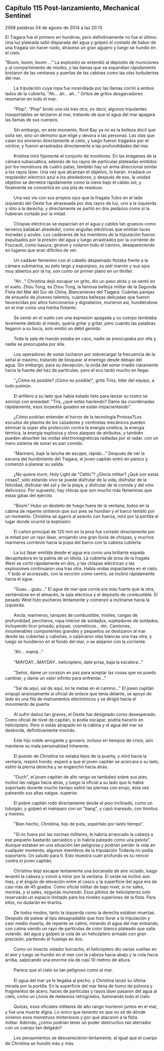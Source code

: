 
## Capítulo 115 Post-lanzamiento, Mechanical Sentinel


2568 palabras
04 de agosto de 2014 a las 20:13


El Tiagara fue el primero en hundirse, pero definitivamente no fue el último. Una luz plateada salió disparada del agua y golpeó el costado de babor de una fragata sin hacer ruido, atravesó un gran agujero y luego se hundió en el cielo.

"Boom, boom, boom ..." La explosión se extendió al depósito de municiones y al compartimiento de misiles, y las llamas que se expandían rápidamente brotaron de las ventanas y puertas de las cabinas como las olas turbulentas del mar.

　　La tripulación cuya ropa fue incendiada por las llamas corrió a ambos lados de la cubierta, "Ah... ah... ah..." Gritos de gritos desgarradores resonaron en todo el mar.

　　"Plop", "Plop" brotó una ola tras otra, es decir, algunos tripulantes insoportables se lanzaron al mar, tratando de que el agua del mar apagara las llamas de sus cuerpos.

　　Sin embargo, en este momento, Root Bay ya no es la belleza dócil que solía ser, sino un demonio que elige y devora a las personas. Las olas que caían los enviaron directamente al cielo, y luego fueron tragados por el vórtice, y fueron arrastrados directamente a las profundidades del mar.

　　Kristina miró fijamente el conjunto de monitores. En las imágenes de la cámara subacuática, además de los rayos de partículas plateadas emitidos por los monstruos de cuatro patas, también hay un arma direccional similar a los rayos láser. Una vez que alcanzan el objetivo, lo harán. irradiará un resplandor eléctrico azul a los alrededores, y después de eso, la unidad objetivo se derretirá rápidamente como la nieve bajo el cálido sol, y finalmente se convertirá en una pila de residuos.

　　Una vez vio con sus propios ojos que la fragata Tulos en el lado izquierdo del Oeste fue atravesada por dos rayos de luz, uno a la izquierda y otro a la derecha, y directamente se partió en dos pedazos como si la hubieran cortado por la mitad.

　　Chispas eléctricas se esparcían en el agua y cables tan gruesos como terneros bailaban alrededor, como anguilas eléctricas que emitían luces moradas y azules. Los cadáveres de los miembros de la tripulación fueron expulsados ​​por la presión del agua y luego arrastrados por la corriente de Foucault, como basura, giraron y rodaron todo el camino, desapareciendo en lugares que eran difíciles de ver.

　　Un cadáver femenino con el cabello despeinado flotaba frente a la cámara submarina, su pelo largo y esponjoso, su piel marrón y sus ojos muy abiertos por la ira, son como un primer plano en un thriller.

　　"Ah..." Christina dejó escapar un grito, dio un paso atrás y se sentó en el suelo. Zhou Tong, es Zhou Tong, la famosa belleza militar de la Segunda Flota del Mar del Sur de China, Blancanieves del Tiagara. Cuántas parejas de ensueño de jóvenes talentos, cuántas bellezas delicadas que fueron favorecidas por altos funcionarios y dignatarios, murieron así, hundiéndose en el mar como una hierba flotante.

　　Se sentó en el suelo con una expresión apagada y su cuerpo temblaba levemente debido al miedo, quería gritar y gritar, pero cuando las palabras llegaron a su boca, solo emitió un débil gemido.

　　Toda la sala de mando estaba en caos, nadie se preocupaba por ella y nadie se preocupaba por ella.

　　Los operadores de sonar lucharon por sobrecargar la frecuencia de la señal al máximo, tratando de bloquear al enemigo desde debajo del agua. Sin embargo, para su decepción, la onda del sonar irradió claramente hacia la fuente del haz de partículas, pero el eco tardó mucho en llegar.

　　"¿Cómo es posible? ¡Cómo es posible!", gritó Triss, líder del equipo, a todo pulmón.

　　El artillero a su lado que había estado listo para lanzar su rostro se sonrojó con ansiedad: "Tris, ¿qué estás haciendo? Dame las coordenadas rápidamente, esos torpedos guiados se están impacientando".

　　¿Cómo podrían entender el horror de la tecnología Protoss?Los escudos de plasma de los cazadores y centinelas mecánicos pueden eliminar la súper alta protección contra la energía cinética, la energía térmica, la energía explosiva y otros ataques de atributos, y también pueden absorber las ondas electromagnéticas radiadas por el radar. con un mero sistema de sonar es pan comido.

　　"Marinero, baje la lancha de escape, rápido..." Después de ver la escena del hundimiento del Tiagara, el joven capitán entró en pánico y comenzó a planear su salida.

　　¿No quiere morir, Holy Light de "Celtic"? ¿Gloria militar? ¿Qué son estas cosas?, sólo estando vivo se puede disfrutar de la vida, disfrutar de la felicidad, disfrutar del sol y de la playa, y disfrutar de la comida y del vino deliciosos. Por supuesto, hay chicas que son mucho más femeninas que estas gatas del ejército.

　　"Boom" Hubo un destello de fuego fuera de la ventana, todos en la cabina de repente sintieron que sus pies se hundían y el barco tembló por un momento. Christina se agarró al asiento con fuerza, miró por la portilla el lugar donde ocurrió la explosión.

　　El cañón principal de 120 mm en la proa fue cortado directamente por la mitad por un rayo láser, arrojando una gran lluvia de chispas, y muchos marineros corrieron hacia la popa del barco con la cabeza cubierta.

　　La luz láser emitida desde el agua era como una brillante espada decapitadora en la palma de un idiota. La cubierta de proa de la fragata West se cortó rápidamente en dos, y las chispas eléctricas y las explosiones continuaron una tras otra. Había ondas impactantes en el cielo. . Y todo el acorazado, con la sección como centro, se inclinó rápidamente hacia el agua.

　　"Guau... guau..." El agua de mar que corría era más fuerte que la otra, vertiéndose en el almacén, la sala eléctrica y el depósito de combustible. El pesado West hizo pucheros lentamente y comenzó a inclinarse hacia la izquierda.

　　Ancla, marineros, tanques de combustible, misiles, cargas de profundidad, percheros, ropa interior de soldados, sujetadores de soldados, incluyendo licor privado, póquer, cosméticos... etc. Camiones, innumerables componentes grandes y pequeños se deslizaron al mar desde las cubiertas y cabañas, o salpicaron olas blancas una tras otra, y luego se hundieron en el fondo del mar, o se alejaron con la corriente.

　　"Ah... mamá..."

　　"MAYDAY...MAYDAY...helicóptero, date prisa, baja la escalera..."

　　"Señor, dame un corazón en paz para aceptar las cosas que no puedo cambiar, y dame un valor infinito para enfrentar..."

　　"Sal de aquí, sal de aquí, no te metas en el camino..." El joven capitán empujó ansiosamente al oficial de enlace que tenía delante, se apoyó de lado en una fila de instrumentos electrónicos y se dirigió hacia el movimiento de puerta

　　Al sufrir daños tan graves, el Oeste fue designado como desesperado. Como oficial de nivel de capitán, si podía escapar, podría hacerlo en helicóptero. Pero si estás atrapado en la cabina y el agua del mar se desborda, definitivamente morirás.

　　Este hijo noble arrogante y grosero, incluso en tiempos de crisis, aún mantiene su mala personalidad inherente.

　　El puesto de Christina no estaba lejos de la puerta, y miró hacia la ventana, respiró hondo, esperó a que el joven capitán se acercara a su lado, estiró la pierna derecha y se enganchó hacia atrás.

　　"Ouch", el joven capitán de alto rango se tambaleó sobre sus pies, inclinó las nalgas hacia atrás, y luego la oficial a su lado que lo había soportado durante mucho tiempo estiró las piernas con enojo, esta vez pateando sus altas nalgas. superior.

　　El pobre capitán rodó directamente desde el piso inclinado, como un tobogán, y golpeó el mamparo con un "bang", y cayó mareado, con tinnitus y mareos.

　　"Bien hecho, Christina, hijo de puta, sopórtalo por tanto tiempo".

　　"Si no fuera por las normas militares, le habría arrancado la cabeza a ese pequeño bastardo sarcástico y lo habría pateado como una pelota". Aunque estaban en una situación tan peligrosa y podrían perder la vida en cualquier momento, algunos miembros de la tripulación Todavía no podía soportarlo. Un saludo para ti. Esto muestra cuán profundo es su rencor contra el joven capitán.

　　Christina dejó escapar lentamente una bocanada de aire viciado, luego levantó la cabeza y volvió a mirar por la ventana. El oeste se inclinó aún más, y el ángulo de elevación entre el casco y la superficie del agua era de casi más de 45 grados. Como oficial militar de bajo nivel, si no sales, morirás, y si sales, seguirás muriendo. Esos pilotos de helicópteros solo reservarán un espacio limitado para los niveles superiores de la flota. Para ellos, no dudarán en tirarlos.

　　De todos modos, tanto la izquierda como la derecha estaban muertas. Después de patear al tipo desagradable que hizo llorar a la tripulación y caer medio muerta, de repente se calmó, mirando el agua del mar entrando, con calma viendo un rayo de partículas de color blanco plateado que salía volando. del agua y golpeó la cola de un helicóptero armado con gran precisión, partiendo el fuselaje en dos.

　　Como un insecto volador borracho, el helicóptero dio varias vueltas en el aire y luego se hundió en el mar con la cabeza hacia abajo y la cola hacia arriba, salpicando una enorme ola de casi 10 metros de altura.

　　Parece que el cielo es tan peligroso como el mar.

　　El agua del mar ya le llegaba al pecho, y Christina lanzó su última mirada por la portilla. En la superficie del mar llena de humo de pólvora y fragmentos de acero, haces de partículas y rayos láser pasaron del agua al cielo, como un Lluvia de meteoros retrógrados, iluminando todo el cielo.

　　Quizás, esos oficiales militares de alto rango murieron juntos en el mar, y fue una muerte digna. Lo único que lamento es que no sé de dónde vinieron esos monstruos misteriosos y por qué atacaron a la flota militar. Además, ¿cómo podrían tener un poder destructivo tan aterrador con un cuerpo tan delgado?

　　Los pensamientos se desvanecieron lentamente, al igual que el cuerpo de Christina se hundió más y más.